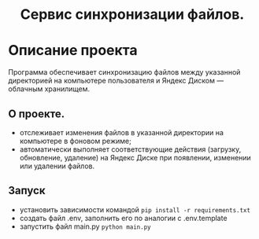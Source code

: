 <h1 align="center">Сервис синхронизации файлов.</h1>

# Описание проекта
Программа обеспечивает синхронизацию файлов между указанной директорией 
на компьютере пользователя и Яндекс Диском — облачным хранилищем.

## О проекте.
- отслеживает изменения файлов в указанной директории на компьютере в фоновом режиме;
- автоматически выполняет соответствующие действия (загрузку, обновление, удаление)
на Яндекс Диске при появлении, изменении или удалении файлов.

## Запуск
- установить зависимости командой ```pip install -r requirements.txt```
- создать файл .env, заполнить его по аналогии с .env.template
- запустить файл main.py ```python main.py```
